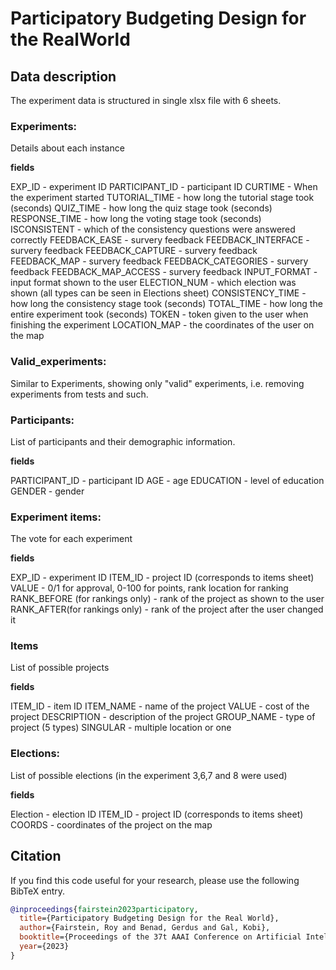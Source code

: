 # Participatory Budgeting Design for the RealWorld

## Data description
The experiment data is structured in single xlsx file with 6 sheets.

### Experiments: 
Details about each instance

**fields**

EXP_ID - experiment ID
PARTICIPANT_ID - participant ID
CURTIME - When the experiment started
TUTORIAL_TIME - how long the tutorial stage took (seconds)
QUIZ_TIME - how long the quiz stage took (seconds)
RESPONSE_TIME - how long the voting stage took (seconds)
ISCONSISTENT - which of the consistency questions were answered correctly
FEEDBACK_EASE - survery feedback
FEEDBACK_INTERFACE - survery feedback
FEEDBACK_CAPTURE - survery feedback
FEEDBACK_MAP - survery feedback
FEEDBACK_CATEGORIES - survery feedback
FEEDBACK_MAP_ACCESS - survery feedback
INPUT_FORMAT - input format shown to the user
ELECTION_NUM - which election was shown (all types can be seen in Elections sheet)
CONSISTENCY_TIME - how long the consistency stage took (seconds)
TOTAL_TIME - how long the entire experiment took (seconds)
TOKEN - token given to the user when finishing the experiment
LOCATION_MAP - the coordinates of the user on the map

### Valid_experiments:
Similar to Experiments, showing only "valid" experiments, i.e. removing experiments from tests and such.

### Participants:
List of participants and their demographic information.

**fields**

PARTICIPANT_ID - participant ID
AGE - age
EDUCATION - level of education
GENDER - gender

### Experiment items:
The vote for each experiment

**fields**

EXP_ID - experiment ID
ITEM_ID - project ID (corresponds to items sheet)
VALUE - 0/1 for approval, 0-100 for points, rank location for ranking
RANK_BEFORE (for rankings only) -  rank of the project as shown to the user
RANK_AFTER(for rankings only) -  rank of the project after the user changed it

### Items
List of possible projects

**fields**

ITEM_ID - item ID
ITEM_NAME - name of the project
VALUE - cost of the project
DESCRIPTION - description of the project
GROUP_NAME - type of project (5 types)
SINGULAR - multiple location or one

### Elections:
List of possible elections (in the experiment 3,6,7 and 8 were used)

**fields**

Election - election ID
ITEM_ID - project ID (corresponds to items sheet)
COORDS - coordinates of the project on the map

## Citation

If you find this code useful for your research, please use the following BibTeX entry.

```bibtex
@inproceedings{fairstein2023participatory,
  title={Participatory Budgeting Design for the Real World},
  author={Fairstein, Roy and Benad, Gerdus and Gal, Kobi},
  booktitle={Proceedings of the 37t AAAI Conference on Artificial Intelligence},
  year={2023}
}
```
